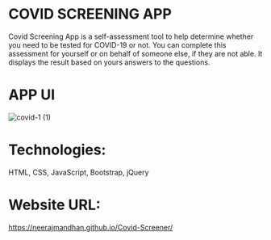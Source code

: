 # COVID SCREENING APP

Covid Screening App is a self-assessment tool to help determine whether you need to be tested for COVID-19 or not. You can complete this assessment for yourself or on behalf of someone else, if they are not able. It displays the result based on yours answers to the questions.

# APP UI

![covid-1 (1)](https://user-images.githubusercontent.com/86737034/188215234-cf74aee7-1ca0-44e6-9a69-7c5112536b5a.jpg)




# Technologies:
HTML, CSS, JavaScript, Bootstrap, jQuery

# Website URL:
https://neerajmandhan.github.io/Covid-Screener/
